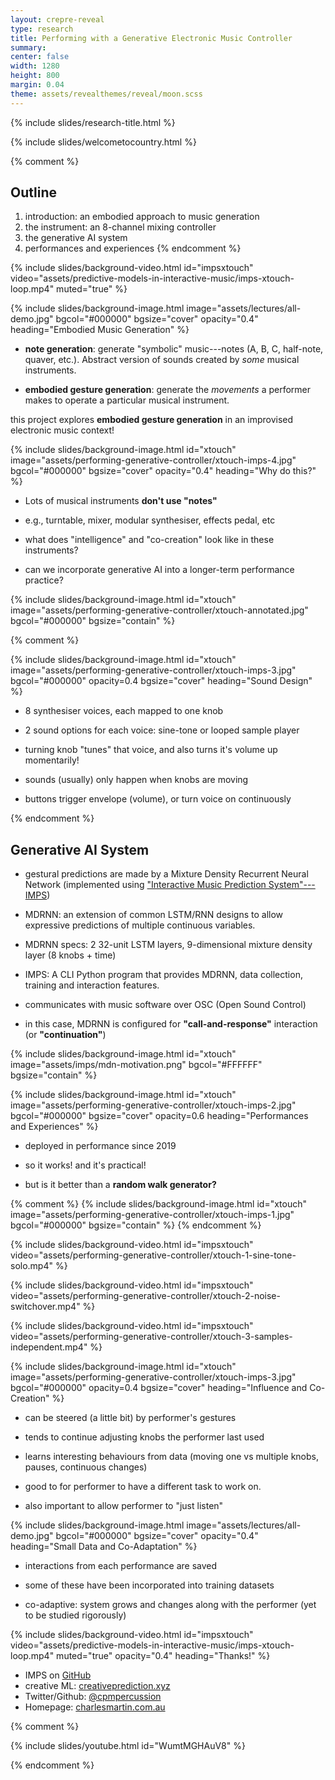 ```yaml
---
layout: crepre-reveal
type: research
title: Performing with a Generative Electronic Music Controller
summary:
center: false
width: 1280
height: 800
margin: 0.04
theme: assets/revealthemes/reveal/moon.scss
---
```


<!-- theme: assets/revealthemes/crepre-dark.scss -->

{% include slides/research-title.html %}

{% include slides/welcometocountry.html %}

{% comment %}
## Outline

1. introduction: an embodied approach to music generation
2. the instrument: an 8-channel mixing controller
3. the generative AI system
4. performances and experiences
{% endcomment %}

{% include slides/background-video.html
id="impsxtouch"
video="assets/predictive-models-in-interactive-music/imps-xtouch-loop.mp4"
muted="true"
%}

{% include slides/background-image.html
image="assets/lectures/all-demo.jpg"
bgcol="#000000"
bgsize="cover"
opacity="0.4"
heading="Embodied Music Generation"
%}

- **note generation**: generate "symbolic" music---notes (A, B, C, half-note, quaver, etc.). Abstract version of sounds created by _some_ musical instruments.

- **embodied gesture generation**: generate the _movements_ a performer makes to operate a particular musical instrument.

this project explores **embodied gesture generation** in an improvised electronic music context!

{% include slides/background-image.html
id="xtouch"
image="assets/performing-generative-controller/xtouch-imps-4.jpg"
bgcol="#000000"
bgsize="cover"
opacity="0.4"
heading="Why do this?"
%}

- Lots of musical instruments **don't use "notes"**

- e.g., turntable, mixer, modular synthesiser, effects pedal, etc

- what does "intelligence" and "co-creation" look like in these instruments?

- can we incorporate generative AI into a longer-term performance practice?

{% include slides/background-image.html
id="xtouch"
image="assets/performing-generative-controller/xtouch-annotated.jpg"
bgcol="#000000"
bgsize="contain"
%}

{% comment %}

{% include slides/background-image.html
id="xtouch"
image="assets/performing-generative-controller/xtouch-imps-3.jpg"
bgcol="#000000"
opacity=0.4
bgsize="cover"
heading="Sound Design"
%}

- 8 synthesiser voices, each mapped to one knob

- 2 sound options for each voice: sine-tone or looped sample player

- turning knob "tunes" that voice, and also turns it's volume up momentarily!

- sounds (usually) only happen when knobs are moving

- buttons trigger envelope (volume), or turn voice on continuously

<!-- Not something for pop music, but not unfamiliar in experimental, electronic, contemporary classical world. -->

{% endcomment %}

## Generative AI System

- gestural predictions are made by a Mixture Density Recurrent Neural Network (implemented using ["Interactive Music Prediction System"---IMPS](https://creativeprediction.xyz/imps/))

- MDRNN: an extension of common LSTM/RNN designs to allow expressive predictions of multiple continuous variables.

- MDRNN specs: 2 32-unit LSTM layers, 9-dimensional mixture density layer (8 knobs + time)

- IMPS: A CLI Python program that provides MDRNN, data collection, training and interaction features.

- communicates with music software over OSC (Open Sound Control)

- in this case, MDRNN is configured for **"call-and-response"** interaction (or **"continuation"**)

{% include slides/background-image.html
id="xtouch"
image="assets/imps/mdn-motivation.png"
bgcol="#FFFFFF"
bgsize="contain"
%}

{% include slides/background-image.html
id="xtouch"
image="assets/performing-generative-controller/xtouch-imps-2.jpg"
bgcol="#000000"
bgsize="cover"
opacity=0.6
heading="Performances and Experiences"
%}

- deployed in performance since 2019

- so it works! and it's practical!

- but is it better than a **random walk generator?**

{% comment %}
{% include slides/background-image.html
id="xtouch"
image="assets/performing-generative-controller/xtouch-imps-1.jpg"
bgcol="#000000"
bgsize="contain"
%}
{% endcomment %}

{% include slides/background-video.html
id="impsxtouch"
video="assets/performing-generative-controller/xtouch-1-sine-tone-solo.mp4"
%}

{% include slides/background-video.html
id="impsxtouch"
video="assets/performing-generative-controller/xtouch-2-noise-switchover.mp4"
%}

{% include slides/background-video.html
id="impsxtouch"
video="assets/performing-generative-controller/xtouch-3-samples-independent.mp4"
%}

{% include slides/background-image.html
id="xtouch"
image="assets/performing-generative-controller/xtouch-imps-3.jpg"
bgcol="#000000"
opacity=0.4
bgsize="cover"
heading="Influence and Co-Creation"
%}

- can be steered (a little bit) by performer's gestures

- tends to continue adjusting knobs the performer last used

- learns interesting behaviours from data (moving one vs multiple knobs, pauses, continuous changes)

- good to for performer to have a different task to work on.

- also important to allow performer to "just listen"


{% include slides/background-image.html
image="assets/lectures/all-demo.jpg"
bgcol="#000000"
bgsize="cover"
opacity="0.4"
heading="Small Data and Co-Adaptation"
%}

- interactions from each performance are saved

- some of these have been incorporated into training datasets

- co-adaptive: system grows and changes along with the performer (yet to be studied rigorously)

{% include slides/background-video.html
id="impsxtouch"
video="assets/predictive-models-in-interactive-music/imps-xtouch-loop.mp4"
muted="true"
opacity="0.4"
heading="Thanks!"
%}

- IMPS on [GitHub](https://github.com/cpmpercussion/imps)
- creative ML: [creativeprediction.xyz](https://creativeprediction.xyz/)
- Twitter/Github: [@cpmpercussion](https://www.twitter.com/cpmpercussion)
- Homepage: [charlesmartin.com.au](https://charlesmartin.com.au)

{% comment %}
<!-- Neurofeedback 2020 video  -->
{% include slides/youtube.html id="WumtMGHAuV8" %}
<!-- https://youtu.be/WumtMGHAuV8 -->
{% endcomment %}
